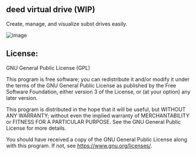 <h2>deed virtual drive (WIP) </h2> 

Create, manage, and visualize subst drives easily.


![image](https://github.com/user-attachments/assets/214d2b75-07fa-4046-951a-27ca24032a1e)



License:
---
GNU General Public License (GPL)

This program is free software; you can redistribute it and/or modify it under the terms of the GNU General Public License as published by the Free Software Foundation, either version 3 of the License, or (at your option) any later version.   

This program is distributed in the hope that it will be useful, but WITHOUT ANY WARRANTY; without even the implied warranty of MERCHANTABILITY or FITNESS FOR A PARTICULAR PURPOSE. See the GNU General Public License for more details.   

You should have received a copy of the GNU General Public License along with this program. If not, see https://www.gnu.org/licenses/.   


